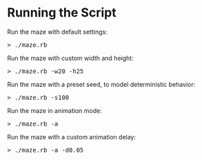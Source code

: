 Running the Script
================== 

Run the maze with default settings:
<pre>
> ./maze.rb
</pre>

Run the maze with custom width and height:
<pre>
> ./maze.rb -w20 -h25
</pre>

Run the maze with a preset seed, to model deterministic behavior:
<pre>
> ./maze.rb -s100
</pre>

Run the maze in animation mode:
<pre>
> ./maze.rb -a
</pre>

Run the maze with a custom animation delay:
<pre>
> ./maze.rb -a -d0.05
</pre>